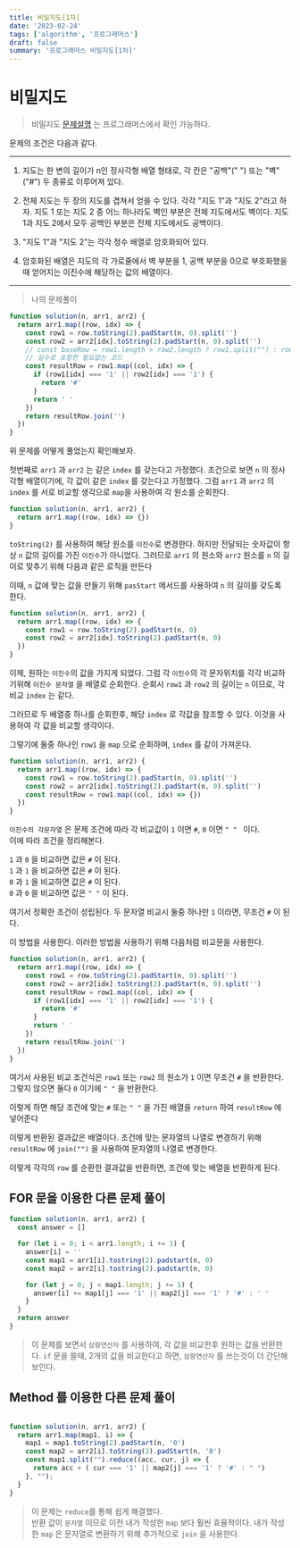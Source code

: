 ```yaml
---
title: 비밀지도[1차]
date: '2023-02-24'
tags: ['algorithm', '프로그래머스']
draft: false
summary: '프로그래머스 비밀지도[1차]'
---
```


# 비밀지도

> 비밀지도 [문제설명](https://school.programmers.co.kr/learn/courses/30/lessons/17681) 는 프로그래머스에서 확인 가능하다.

문제의 조건은 다음과 같다.

---

1. 지도는 한 변의 길이가 n인 정사각형 배열 형태로, 각 칸은 "공백"(" ") 또는 "벽"("#") 두 종류로 이루어져 있다.

2. 전체 지도는 두 장의 지도를 겹쳐서 얻을 수 있다. 각각 "지도 1"과 "지도 2"라고 하자. 지도 1 또는 지도 2 중 어느 하나라도 벽인 부분은 전체 지도에서도 벽이다. 지도 1과 지도 2에서 모두 공백인 부분은 전체 지도에서도 공백이다.

3. "지도 1"과 "지도 2"는 각각 정수 배열로 암호화되어 있다.

4. 암호화된 배열은 지도의 각 가로줄에서 벽 부분을 1, 공백 부분을 0으로 부호화했을 때 얻어지는 이진수에 해당하는 값의 배열이다.

---

> 나의 문제풀이

```js
function solution(n, arr1, arr2) {
  return arr1.map((row, idx) => {
    const row1 = row.toString(2).padStart(n, 0).split('')
    const row2 = arr2[idx].toString(2).padStart(n, 0).split('')
    // const baseRow = row1.length > row2.length ? row1.split("") : row2.split("")
    // 실수로 포함한 필요없는 코드
    const resultRow = row1.map((col, idx) => {
      if (row1[idx] === '1' || row2[idx] === '1') {
        return '#'
      }
      return ' '
    })
    return resultRow.join('')
  })
}
```

위 문제를 어떻게 풀었는지 확인해보자.

첫번째로 `arr1` 과 `arr2` 는 같은 `index` 를 갖는다고 가정했다.
조건으로 보면 `n` 의 정사각형 배열이기에, 각 값이 같은 `index` 를 갖는다고 가정했다.
그럼 `arr1` 과 `arr2` 의 `index` 를 서로 비교할 생각으로 `map`을 사용하여 각 원소를 순회한다.

```js
function solution(n, arr1, arr2) {
  return arr1.map((row, idx) => {})
}
```

`toString(2)` 를 사용하여 해당 원소를 `이진수`로 변경한다.
하지만 전달되는 숫자값이 항상 `n` 값의 길이를 가진 `이진수`가 아니었다.
그러므로 `arr1` 의 원소와 `arr2` 원소를 `n` 의 길이로 맞추기 위해 다음과 같은 로직을 만든다

이때, `n` 값에 맞는 값을 만들기 위해 `pasStart` 메서드를 사용하여 `n` 의 길이를 갖도록 한다.

```js
function solution(n, arr1, arr2) {
  return arr1.map((row, idx) => {
    const row1 = row.toString(2).padStart(n, 0)
    const row2 = arr2[idx].toString(2).padStart(n, 0)
  })
}
```

이제, 원하는 `이진수`의 값을 가지게 되었다.
그럼 각 `이진수`의 각 문자위치를 각각 비교하기위해 `이진수 문자열` 을 배열로 순회한다.
순회시 `row1` 과 `row2` 의 길이는 `n` 이므로, 각 비교 `index` 는 같다.

그러므로 두 배열중 하나를 순회한후, 해당 `index` 로 각값을 참조할 수 있다.
이것을 사용하여 각 값을 비교할 생각이다.

그렇기에 둘중 하나인 `row1` 을 `map` 으로 순회하며, `index` 를 같이 가져온다.

```js
function solution(n, arr1, arr2) {
  return arr1.map((row, idx) => {
    const row1 = row.toString(2).padStart(n, 0).split('')
    const row2 = arr2[idx].toString(2).padStart(n, 0).split('')
    const resultRow = row1.map((col, idx) => {})
  })
}
```

`이진수의 각문자열` 은 문제 조건에 따라 각 비교값이 `1` 이면 `#`, `0` 이면 `" " ` 이다.<br/>
이에 따라 조건을 정리해본다.

`1` 과 `0` 을 비교하면 값은 `#` 이 된다.<br/>
`1` 과 `1` 을 비교하면 값은 `#` 이 된다.<br/>
`0` 과 `1` 을 비교하면 값은 `#` 이 된다.<br/>
`0` 과 `0` 을 비교하면 값은 `" "` 이 된다.<br/>

여기서 정확한 조건이 성립된다.
두 문자열 비교시 둘중 하나만 `1` 이라면, 무조건 `#` 이 된다.

이 방법을 사용한다.
이러한 방법을 사용하기 위해 다음처럼 비교문을 사용한다.

```js
function solution(n, arr1, arr2) {
  return arr1.map((row, idx) => {
    const row1 = row.toString(2).padStart(n, 0).split('')
    const row2 = arr2[idx].toString(2).padStart(n, 0).split('')
    const resultRow = row1.map((col, idx) => {
      if (row1[idx] === '1' || row2[idx] === '1') {
        return '#'
      }
      return ' '
    })
    return resultRow.join('')
  })
}
```

여기서 사용된 비교 조건식은 `row1` 또는 `row2` 의 원소가 `1` 이면 무조건 `#` 을 반환한다.
그렇지 않으면 둘다 `0` 이기에 `" "` 을 반환한다.

이렇게 하면 해당 조건에 맞는 `#` 또는 `" "` 을 가진 배열을 `return` 하여 `resultRow` 에 넣어준다

이렇게 반환된 결과값은 배열이다.
조건에 맞는 문자열의 나열로 변경하기 위해 `resultRow` 에 `join("")` 을 사용하여 문자열의 나열로 변경한다.

이렇게 각각의 `row` 를 순환한 결과값을 반환하면, 조건에 맞는 배열을 반환하게 된다.

## FOR 문을 이용한 다른 문제 풀이

```js
function solution(n, arr1, arr2) {
  const answer = []

  for (let i = 0; i < arr1.length; i += 1) {
    answer[i] = ''
    const map1 = arr1[i].tostring(2).padstart(n, 0)
    const map2 = arr2[i].tostring(2).padstart(n, 0)

    for (let j = 0; j < map1.length; j += 1) {
      answer[i] += map1[j] === '1' || map2[j] === '1' ? '#' : ' '
    }
  }
  return answer
}
```

> 이 문제를 보면서 `삼항연산자` 를 사용하여, 각 값을 비교한후 원하는 값을 반환한다.
> `if` 문을 쓸때, 2개의 값을 비교한다고 하면, `삼항연산자` 를 쓰는것이 더 간단해 보인다.

## Method 를 이용한 다른 문제 풀이

```js

function solution(n, arr1, arr2) {
  return arr1.map(map1, i) => {
    map1 = map1.toString(2).padStart(n, '0')
    const map2 = arr2[i].toString(2).padStart(n, '0')
    const map1.split("").reduce((acc, cur, j) => {
      return acc + ( cur === '1' || map2[j] === '1' ? '#' : " ")
    }, "");
  }
}

```

> 이 문제는 `reduce`를 통해 쉽게 해결했다.</br>
> 반환 값이 `문자열` 이므로 이전 내가 작성한 `map` 보다 훨씬 효율적이다.
> 내가 작성한 `map` 은 문자열로 변환하기 위해 추가적으로 `join` 을 사용한다.
